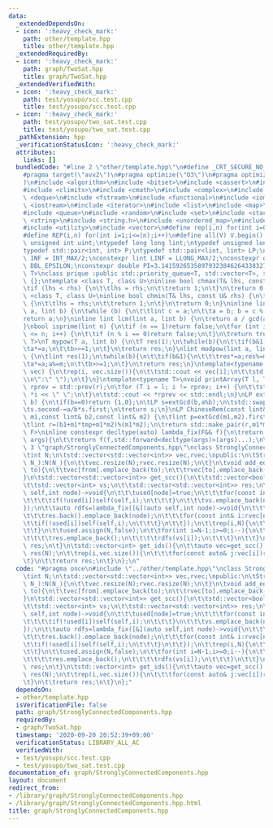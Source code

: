 ```yaml
---
data:
  _extendedDependsOn:
  - icon: ':heavy_check_mark:'
    path: other/template.hpp
    title: other/template.hpp
  _extendedRequiredBy:
  - icon: ':heavy_check_mark:'
    path: graph/TwoSat.hpp
    title: graph/TwoSat.hpp
  _extendedVerifiedWith:
  - icon: ':heavy_check_mark:'
    path: test/yosupo/scc.test.cpp
    title: test/yosupo/scc.test.cpp
  - icon: ':heavy_check_mark:'
    path: test/yosupo/two_sat.test.cpp
    title: test/yosupo/two_sat.test.cpp
  _pathExtension: hpp
  _verificationStatusIcon: ':heavy_check_mark:'
  attributes:
    links: []
  bundledCode: "#line 2 \"other/template.hpp\"\n#define _CRT_SECURE_NO_WARNINGS\n\
    #pragma target(\"avx2\")\n#pragma optimize(\"O3\")\n#pragma optimize(\"unroll-loops\"\
    )\n#include <algorithm>\n#include <bitset>\n#include <cassert>\n#include <cfloat>\n\
    #include <climits>\n#include <cmath>\n#include <complex>\n#include <ctime>\n#include\
    \ <deque>\n#include <fstream>\n#include <functional>\n#include <iomanip>\n#include\
    \ <iostream>\n#include <iterator>\n#include <list>\n#include <map>\n#include <memory>\n\
    #include <queue>\n#include <random>\n#include <set>\n#include <stack>\n#include\
    \ <string>\n#include <string.h>\n#include <unordered_map>\n#include <unordered_set>\n\
    #include <utility>\n#include <vector>\n#define rep(i,n) for(int i=0;i<(n);i++)\n\
    #define REP(i,n) for(int i=1;i<=(n);i++)\n#define all(V) V.begin(),V.end()\ntypedef\
    \ unsigned int uint;\ntypedef long long lint;\ntypedef unsigned long long ulint;\n\
    typedef std::pair<int, int> P;\ntypedef std::pair<lint, lint> LP;\nconstexpr int\
    \ INF = INT_MAX/2;\nconstexpr lint LINF = LLONG_MAX/2;\nconstexpr double eps =\
    \ DBL_EPSILON;\nconstexpr double PI=3.141592653589793238462643383279;\ntemplate<class\
    \ T>\nclass prique :public std::priority_queue<T, std::vector<T>, std::greater<T>>\
    \ {};\ntemplate <class T, class U>\ninline bool chmax(T& lhs, const U& rhs) {\n\
    \tif (lhs < rhs) {\n\t\tlhs = rhs;\n\t\treturn 1;\n\t}\n\treturn 0;\n}\ntemplate\
    \ <class T, class U>\ninline bool chmin(T& lhs, const U& rhs) {\n\tif (lhs > rhs)\
    \ {\n\t\tlhs = rhs;\n\t\treturn 1;\n\t}\n\treturn 0;\n}\ninline lint gcd(lint\
    \ a, lint b) {\n\twhile (b) {\n\t\tlint c = a;\n\t\ta = b; b = c % b;\n\t}\n\t\
    return a;\n}\ninline lint lcm(lint a, lint b) {\n\treturn a / gcd(a, b) * b;\n\
    }\nbool isprime(lint n) {\n\tif (n == 1)return false;\n\tfor (int i = 2; i * i\
    \ <= n; i++) {\n\t\tif (n % i == 0)return false;\n\t}\n\treturn true;\n}\ntemplate<typename\
    \ T>\nT mypow(T a, lint b) {\n\tT res(1);\n\twhile(b){\n\t\tif(b&1)res*=a;\n\t\
    \ta*=a;\n\t\tb>>=1;\n\t}\n\treturn res;\n}\nlint modpow(lint a, lint b, lint m)\
    \ {\n\tlint res(1);\n\twhile(b){\n\t\tif(b&1){\n\t\t\tres*=a;res%=m;\n\t\t}\n\t\
    \ta*=a;a%=m;\n\t\tb>>=1;\n\t}\n\treturn res;\n}\ntemplate<typename T>\nvoid printArray(std::vector<T>&\
    \ vec) {\n\trep(i, vec.size()){\n\t\tstd::cout << vec[i];\n\t\tstd::cout<<(i==(int)vec.size()-1?\"\
    \\n\":\" \");\n\t}\n}\ntemplate<typename T>\nvoid printArray(T l, T r) {\n\tT\
    \ rprev = std::prev(r);\n\tfor (T i = l; i != rprev; i++) {\n\t\tstd::cout <<\
    \ *i << \" \";\n\t}\n\tstd::cout << *rprev << std::endl;\n}\nLP extGcd(lint a,lint\
    \ b) {\n\tif(b==0)return {1,0};\n\tLP s=extGcd(b,a%b);\n\tstd::swap(s.first,s.second);\n\
    \ts.second-=a/b*s.first;\n\treturn s;\n}\nLP ChineseRem(const lint& b1,const lint&\
    \ m1,const lint& b2,const lint& m2) {\n\tlint p=extGcd(m1,m2).first;\n\tlint tmp=(b2-b1)*p%m2;\n\
    \tlint r=(b1+m1*tmp+m1*m2)%(m1*m2);\n\treturn std::make_pair(r,m1*m2);\n}\ntemplate<typename\
    \ F>\ninline constexpr decltype(auto) lambda_fix(F&& f){\n\treturn [f=std::forward<F>(f)](auto&&...\
    \ args){\n\t\treturn f(f,std::forward<decltype(args)>(args)...);\n\t};\n}\n#line\
    \ 3 \"graph/StronglyConnectedComponents.hpp\"\nclass StronglyConnectedComponents{\n\
    \tint N;\n\tstd::vector<std::vector<int>> vec,rvec;\npublic:\n\tStronglyConnectedComponents(int\
    \ N_):N(N_){\n\t\tvec.resize(N);rvec.resize(N);\n\t}\n\tvoid add_edge(int from,int\
    \ to){\n\t\tvec[from].emplace_back(to);\n\t\trvec[to].emplace_back(from);\n\t\
    }\n\tstd::vector<std::vector<int>> get_scc(){\n\t\tstd::vector<bool> used(N);\n\
    \t\tstd::vector<int> vs;\n\t\tstd::vector<std::vector<int>> res;\n\t\tauto dfs=lambda_fix([&](auto\
    \ self,int node)->void{\n\t\t\tused[node]=true;\n\t\t\tfor(const int& i:vec[node]){\n\
    \t\t\t\tif(!used[i])self(self,i);\n\t\t\t}\n\t\t\tvs.emplace_back(node);\n\t\t\
    });\n\t\tauto rdfs=lambda_fix([&](auto self,int node)->void{\n\t\t\tused[node]=true;\n\
    \t\t\tres.back().emplace_back(node);\n\t\t\tfor(const int& i:rvec[node]){\n\t\t\
    \t\tif(!used[i])self(self,i);\n\t\t\t}\n\t\t});\n\t\trep(i,N){\n\t\t\tif(!used[i])dfs(i);\n\
    \t\t}\n\t\tused.assign(N,false);\n\t\tfor(int i=N-1;i>=0;i--){\n\t\t\tif(!used[vs[i]]){\n\
    \t\t\t\tres.emplace_back();\n\t\t\t\trdfs(vs[i]);\n\t\t\t}\n\t\t}\n\t\treturn\
    \ res;\n\t}\n\tstd::vector<int> get_ids(){\n\t\tauto vec=get_scc();\n\t\tstd::vector<int>\
    \ res(N);\n\t\trep(i,vec.size()){\n\t\t\tfor(const auto& j:vec[i])res[j]=i;\n\t\
    \t}\n\t\treturn res;\n\t}\n};\n"
  code: "#pragma once\n#include \"../other/template.hpp\"\nclass StronglyConnectedComponents{\n\
    \tint N;\n\tstd::vector<std::vector<int>> vec,rvec;\npublic:\n\tStronglyConnectedComponents(int\
    \ N_):N(N_){\n\t\tvec.resize(N);rvec.resize(N);\n\t}\n\tvoid add_edge(int from,int\
    \ to){\n\t\tvec[from].emplace_back(to);\n\t\trvec[to].emplace_back(from);\n\t\
    }\n\tstd::vector<std::vector<int>> get_scc(){\n\t\tstd::vector<bool> used(N);\n\
    \t\tstd::vector<int> vs;\n\t\tstd::vector<std::vector<int>> res;\n\t\tauto dfs=lambda_fix([&](auto\
    \ self,int node)->void{\n\t\t\tused[node]=true;\n\t\t\tfor(const int& i:vec[node]){\n\
    \t\t\t\tif(!used[i])self(self,i);\n\t\t\t}\n\t\t\tvs.emplace_back(node);\n\t\t\
    });\n\t\tauto rdfs=lambda_fix([&](auto self,int node)->void{\n\t\t\tused[node]=true;\n\
    \t\t\tres.back().emplace_back(node);\n\t\t\tfor(const int& i:rvec[node]){\n\t\t\
    \t\tif(!used[i])self(self,i);\n\t\t\t}\n\t\t});\n\t\trep(i,N){\n\t\t\tif(!used[i])dfs(i);\n\
    \t\t}\n\t\tused.assign(N,false);\n\t\tfor(int i=N-1;i>=0;i--){\n\t\t\tif(!used[vs[i]]){\n\
    \t\t\t\tres.emplace_back();\n\t\t\t\trdfs(vs[i]);\n\t\t\t}\n\t\t}\n\t\treturn\
    \ res;\n\t}\n\tstd::vector<int> get_ids(){\n\t\tauto vec=get_scc();\n\t\tstd::vector<int>\
    \ res(N);\n\t\trep(i,vec.size()){\n\t\t\tfor(const auto& j:vec[i])res[j]=i;\n\t\
    \t}\n\t\treturn res;\n\t}\n};"
  dependsOn:
  - other/template.hpp
  isVerificationFile: false
  path: graph/StronglyConnectedComponents.hpp
  requiredBy:
  - graph/TwoSat.hpp
  timestamp: '2020-09-20 20:52:39+09:00'
  verificationStatus: LIBRARY_ALL_AC
  verifiedWith:
  - test/yosupo/scc.test.cpp
  - test/yosupo/two_sat.test.cpp
documentation_of: graph/StronglyConnectedComponents.hpp
layout: document
redirect_from:
- /library/graph/StronglyConnectedComponents.hpp
- /library/graph/StronglyConnectedComponents.hpp.html
title: graph/StronglyConnectedComponents.hpp
---
```

